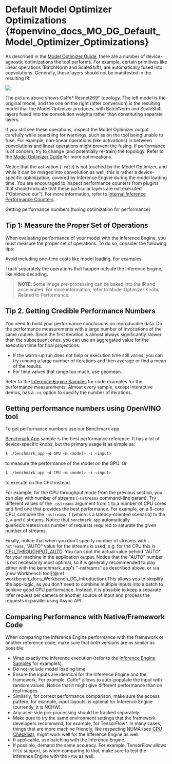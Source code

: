 # Default Model Optimizer Optimizations {#openvino_docs_MO_DG_Default_Model_Optimizer_Optimizations}

As described in the [Model Optimizer Guide](../MO_DG/prepare_model/Prepare_Trained_Model.md), there are a number of device-agnostic optimizations the tool performs.  For example, certain primitives like linear operations (BatchNorm and ScaleShift), are automatically fused into convolutions. Generally, these layers should not be manifested in the resulting IR:

![](../img/resnet_269.png)

The picture above shows Caffe\* Resnet269\* topology. The left model is the original model, and the one on the right (after conversion) is the resulting model that the Model Optimizer produces, with BatchNorm and ScaleShift layers  fused into the convolution weights rather than constituting separate layers.

If you still see these operations, inspect the Model Optimizer output carefully while searching for warnings, such as on the tool being unable to fuse. For example, non-linear operations (like activations) in between convolutions and linear operations might prevent the fusing. If performance is of concern, try to change (and potentially re-train) the topology. Refer to the [Model Optimizer Guide](../MO_DG/prepare_model/Model_Optimization_Techniques.md) for more optimizations.

Notice that the activation (`_relu`) is not touched by the Model Optimizer, and while it can be merged into convolution as well, this is rather a device-specific optimization, covered by Inference Engine during the model loading time. You are encouraged to inspect performance counters from plugins that should indicate that these particular layers are not executed (“Optimized out”). For more information, refer to <a href="#performance-counters">Internal Inference Performance Counters</a>.

Getting performance numbers (tuning optimization for performance) 

## Tip 1: Measure the Proper Set of Operations 

When evaluating performance of your model with the Inference Engine, you must measure the proper set of operations. To do so, consider the following tips: 

Avoid including one-time costs like model loading. For examples 

Track separately the operations that happen outside the Inference Engine, like video decoding. 

>**NOTE**: Some image pre-processing can be baked into the IR and accelerated. For more information, refer to Model Optimizer Knobs Related to Performance. 


## Tip 2. Getting Credible Performance Numbers 

You need to build your performance conclusions on reproducible data. Do the performance measurements with a large number of invocations of the same routine. Since the first iteration is almost always significantly slower than the subsequent ones, you can use an aggregated value for the execution time for final projections:

-	If the warm-up run does not help or execution time still varies, you can try running a large number of iterations and then average or find a mean of the results.
-	 For time values that range too much, use geomean.

Refer to the [Inference Engine Samples](../IE_DG/Samples_Overview.md) for code examples for the performance measurements. Almost every sample, except interactive demos, has a `-ni` option to specify the number of iterations.

## Getting performance numbers using OpenVINO tool 

To get performance numbers use our Benchmark app.  

[Benchmark App](../../inference-engine/samples/benchmark_app/README.md) sample is the best performance reference.
It has a lot of device-specific knobs, but the primary usage is as simple as: 
```bash
$ ./benchmark_app –d GPU –m <model> -i <input>
```
to measure the performance of the model on the GPU. 
Or
```bash
$ ./benchmark_app –d CPU –m <model> -i <input>
```
to execute on the CPU instead.

For example, for the CPU throughput mode from the previous section, you can play with number of streams (`-nstreams` command-line param). 
Try different values of the `-nstreams` argument from `1` to a number of CPU cores and find one that provides the best performance. For example, on a 8-core CPU, compare the `-nstreams 1` (which is a latency-oriented scenario) to the `2`, `4` and `8` streams. Notice that `benchmark_app` automatically queries/creates/runs number of requests required to saturate the given number of streams. 

Finally, notice that when you don't specify number of streams with `-nstreams`, "AUTO" value for the streams is used, e.g. for the CPU this is [CPU_THROUGHPUT_AUTO](supported_plugins/CPU.md). You can spot the actual value behind "AUTO" for your machine in the application output.
Notice that the "AUTO" number is not necessarily most optimal, so it is generally recommended to play either with the benchmark_app's "-nstreams" as described above, or via  [new Workbench tool](@ref workbench_docs_Workbench_DG_Introduction).This allows you to simplify the app-logic, as you don't need to combine multiple inputs into a batch to achieve good CPU performance.
Instead, it is possible to keep a separate infer request per camera or another source of input and process the requests in parallel using Async API.

## Comparing Performance with Native/Framework Code 

When comparing the Inference Engine performance with the framework or another reference code, make sure that both versions are as similar as possible:

-	Wrap exactly the inference execution (refer to the [Inference Engine Samples](../IE_DG/Samples_Overview.md) for examples).
-	Do not include model loading time.
-	Ensure the inputs are identical for the Inference Engine and the framework. For example, Caffe\* allows to auto-populate the input with random values. Notice that it might give different performance than on real images.
-	Similarly, for correct performance comparison, make sure the access pattern, for example, input layouts, is optimal for Inference Engine (currently, it is NCHW).
-	Any user-side pre-processing should be tracked separately.
-	Make sure to try the same environment settings that the framework developers recommend, for example, for TensorFlow*. In many cases, things that are more machine friendly, like respecting NUMA (see <a href="#cpu-checklist">CPU Checklist</a>), might work well for the Inference Engine as well.
-	If applicable, use batching with the Inference Engine.
-	If possible, demand the same accuracy. For example, TensorFlow allows `FP16` support, so when comparing to that, make sure to test the Inference Engine with the `FP16` as well.